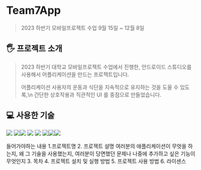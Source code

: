 # Team7App
>2023 하반기 모바일프로젝트 수업
>9월 15일 ~ 12월 8일

## 🖐️ 프로젝트 소개
>2023 하반기 대학교 모바일프로젝트 수업에서 진행한,
>안드로이드 스튜디오를 사용해서 어플리케이션을 만드는 프로젝트입니다.
>
>어플리케이션 사용자의 운동과 식단을 지속적으로 유지하는 것을 도울 수 있도록,\n
>간단한 상호작용과 직관적인 UI 를 중점으로 만들었습니다.

## 💻 사용한 기술
<img src="https://img.shields.io/badge/android studio-3DDC84?style=for-the-badge&logo=androidstudio&logoColor=white">
<img src="https://img.shields.io/badge/kotlin-7F52FF?style=for-the-badge&logo=kotlin&logoColor=white"><img src="https://img.shields.io/badge/java-007396?style=for-the-badge&logo=java&logoColor=white">
<img src="https://img.shields.io/badge/figma-F24E1E?style=for-the-badge&logo=figma&logoColor=white">
<img src="https://img.shields.io/badge/firebase-FFCA28?style=for-the-badge&logo=firebase&logoColor=white">
<img src="https://img.shields.io/badge/github-181717?style=for-the-badge&logo=github&logoColor=white"><img src="https://img.shields.io/badge/git-F05032?style=for-the-badge&logo=git&logoColor=white"><img src="https://img.shields.io/badge/notion-000000?style=for-the-badge&logo=notion&logoColor=white">





들어가야하는 내용
1.프로젝트명
2. 프로젝트 설명
여러분의 애플리케이션이 무엇을 하는지,
왜 그 기술을 사용했는지,
여러분이 당면했던 문제나 나중에 추가하고 싶은 기능이 무엇인지
3. 목차
4. 프로젝트 설치 및 실행 방법
5. 프로젝트 사용 방법
6. 라이센스
